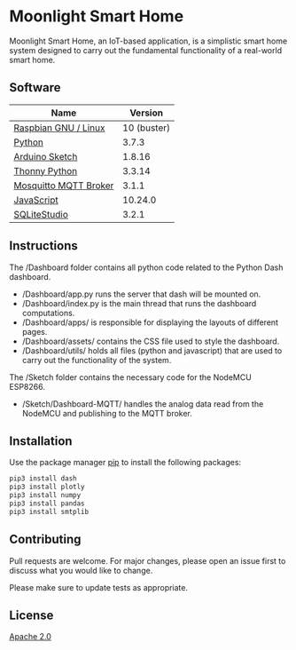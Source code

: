 # Moonlight Smart Home

Moonlight Smart Home, an IoT-based application, is a simplistic smart home system designed to carry out 
the fundamental functionality of a real-world smart home. 

## Software
| Name        | Version     |
| ----------- | ----------- |
| [Raspbian GNU / Linux](https://www.raspbian.org/RaspbianInstaller) | 10 (buster) |
| [Python](https://www.python.org/downloads/)      | 3.7.3       |
| [Arduino Sketch](https://www.arduino.cc/en/software) | 1.8.16 |
| [Thonny Python](https://thonny.org/) | 3.3.14 |
| [Mosquitto MQTT Broker](https://mosquitto.org/) | 3.1.1 |
| [JavaScript](https://nodejs.org/en/) | 10.24.0 |
| [SQLiteStudio](https://sqlitestudio.pl/) |  3.2.1 |


## Instructions
The /Dashboard folder contains all python code related to the Python Dash dashboard.

- /Dashboard/app.py runs the server that dash will be mounted on.
- /Dashboard/index.py is the main thread that runs the dashboard computations.
- /Dashboard/apps/ is responsible for displaying the layouts of different pages.
- /Dashboard/assets/ contains the CSS file used to style the dashboard.
- /Dashboard/utils/ holds all files (python and javascript) that are used to carry out the functionality of the system.

The /Sketch folder contains the necessary code for the NodeMCU ESP8266.
- /Sketch/Dashboard-MQTT/ handles the analog data read from the NodeMCU and publishing to the MQTT broker.


## Installation

Use the package manager [pip](https://pip.pypa.io/en/stable/) to install the following packages:

```bash
pip3 install dash
pip3 install plotly
pip3 install numpy
pip3 install pandas
pip3 install smtplib
```

## Contributing
Pull requests are welcome. For major changes, please open an issue first to discuss what you would like to change.

Please make sure to update tests as appropriate.

## License
[Apache 2.0](https://choosealicense.com/licenses/apache-2.0/)
